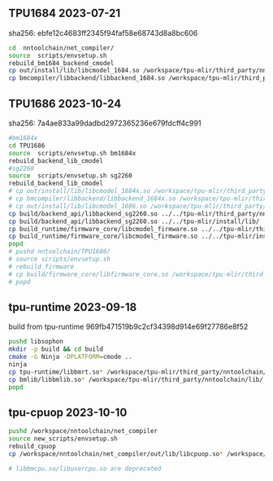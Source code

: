 ## TPU1684 2023-07-21
sha256: ebfe12c4683ff2345f94faf58e68743d8a8bc606

``` bash
cd  nntoolchain/net_compiler/
source  scripts/envsetup.sh
rebuild_bm1684_backend_cmodel
cp out/install/lib/libcmodel_1684.so /workspace/tpu-mlir/third_party/nntoolchain/lib/
cp bmcompiler/libbackend/libbackend_1684.so /workspace/tpu-mlir/third_party/nntoolchain/lib/
```

## TPU1686 2023-10-24
sha256: 7a4ae833a99dadbd2972365236e679fdcff4c991

``` bash
#bm1684x
cd TPU1686
source  scripts/envsetup.sh bm1684x
rebuild_backend_lib_cmodel
#sg2260
source  scripts/envsetup.sh sg2260
rebuild_backend_lib_cmodel
# cp out/install/lib/libcmodel_1684x.so /workspace/tpu-mlir/third_party/nntoolchain/lib/
# cp bmcompiler/libbackend/libbackend_1684x.so /workspace/tpu-mlir/third_party/nntoolchain/lib/
# cp out/install/lib/libcmodel_1686.so /workspace/tpu-mlir/third_party/nntoolchain/lib/libcmodel_1688.so
cp build/backend_api/libbackend_sg2260.so ../../tpu-mlir/third_party/nntoolchain/lib/
cp build/backend_api/libbackend_sg2260.so ../../tpu-mlir/install/lib/
cp build_runtime/firmware_core/libcmodel_firmware.so ../../tpu-mlir/third_party/nntoolchain/lib/libcmodel_sg2260.so
cp build_runtime/firmware_core/libcmodel_firmware.so ../../tpu-mlir/install/lib/libcmodel_sg2260.so
popd
# pushd nntoolchain/TPU1686/
# source scripts/envsetup.sh
# rebuild_firmware
# cp build/firmware_core/libfirmware_core.so /workspace/tpu-mlir/third_party/nntoolchain/lib/libbm1684x_kernel_module.so
# popd
```

## tpu-runtime 2023-09-18
build from tpu-runtime 969fb471519b9c2cf34398d914e69f27786e8f52
``` bash
pushd libsophon
mkdir -p build && cd build
cmake -G Ninja -DPLATFORM=cmode ..
ninja
cp tpu-runtime/libbmrt.so* /workspace/tpu-mlir/third_party/nntoolchain/lib/
cp bmlib/libbmlib.so* /workspace/tpu-mlir/third_party/nntoolchain/lib/
popd
```


## tpu-cpuop 2023-10-10

```bash
pushd /workspace/nntoolchain/net_compiler
source new_scripts/envsetup.sh
rebuild_cpuop
cp /workspace/nntoolchain/net_compiler/out/lib/libcpuop.so* /workspace/tpu-mlir/third_party/nntoolchain/lib/

# libbmcpu.so/libusercpu.so are deprecated
```

